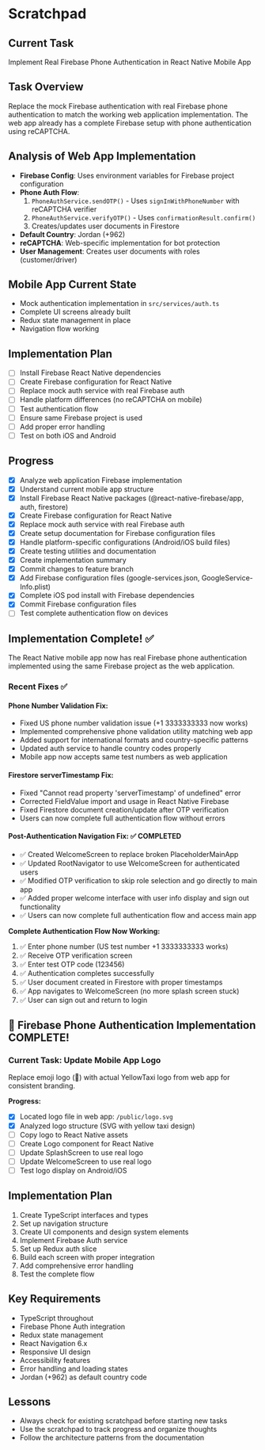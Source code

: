 # Scratchpad

## Current Task
Implement Real Firebase Phone Authentication in React Native Mobile App

## Task Overview
Replace the mock Firebase authentication with real Firebase phone authentication to match the working web application implementation. The web app already has a complete Firebase setup with phone authentication using reCAPTCHA.

## Analysis of Web App Implementation
- **Firebase Config**: Uses environment variables for Firebase project configuration
- **Phone Auth Flow**:
  1. `PhoneAuthService.sendOTP()` - Uses `signInWithPhoneNumber` with reCAPTCHA verifier
  2. `PhoneAuthService.verifyOTP()` - Uses `confirmationResult.confirm()`
  3. Creates/updates user documents in Firestore
- **Default Country**: Jordan (+962)
- **reCAPTCHA**: Web-specific implementation for bot protection
- **User Management**: Creates user documents with roles (customer/driver)

## Mobile App Current State
- Mock authentication implementation in `src/services/auth.ts`
- Complete UI screens already built
- Redux state management in place
- Navigation flow working

## Implementation Plan
- [ ] Install Firebase React Native dependencies
- [ ] Create Firebase configuration for React Native
- [ ] Replace mock auth service with real Firebase auth
- [ ] Handle platform differences (no reCAPTCHA on mobile)
- [ ] Test authentication flow
- [ ] Ensure same Firebase project is used
- [ ] Add proper error handling
- [ ] Test on both iOS and Android

## Progress
- [x] Analyze web application Firebase implementation
- [x] Understand current mobile app structure
- [x] Install Firebase React Native packages (@react-native-firebase/app, auth, firestore)
- [x] Create Firebase configuration for React Native
- [x] Replace mock auth service with real Firebase auth
- [x] Create setup documentation for Firebase configuration files
- [x] Handle platform-specific configurations (Android/iOS build files)
- [x] Create testing utilities and documentation
- [x] Create implementation summary
- [x] Commit changes to feature branch
- [x] Add Firebase configuration files (google-services.json, GoogleService-Info.plist)
- [x] Complete iOS pod install with Firebase dependencies
- [x] Commit Firebase configuration files
- [ ] Test complete authentication flow on devices

## Implementation Complete! ✅
The React Native mobile app now has real Firebase phone authentication
implemented using the same Firebase project as the web application.

### Recent Fixes ✅

#### Phone Number Validation Fix:
- Fixed US phone number validation issue (+1 3333333333 now works)
- Implemented comprehensive phone validation utility matching web app
- Added support for international formats and country-specific patterns
- Updated auth service to handle country codes properly
- Mobile app now accepts same test numbers as web application

#### Firestore serverTimestamp Fix:
- Fixed "Cannot read property 'serverTimestamp' of undefined" error
- Corrected FieldValue import and usage in React Native Firebase
- Fixed Firestore document creation/update after OTP verification
- Users can now complete full authentication flow without errors

#### Post-Authentication Navigation Fix: ✅ COMPLETED
- ✅ Created WelcomeScreen to replace broken PlaceholderMainApp
- ✅ Updated RootNavigator to use WelcomeScreen for authenticated users
- ✅ Modified OTP verification to skip role selection and go directly to main app
- ✅ Added proper welcome interface with user info display and sign out functionality
- ✅ Users can now complete full authentication flow and access main app

**Complete Authentication Flow Now Working:**
1. ✅ Enter phone number (US test number +1 3333333333 works)
2. ✅ Receive OTP verification screen
3. ✅ Enter test OTP code (123456)
4. ✅ Authentication completes successfully
5. ✅ User document created in Firestore with proper timestamps
6. ✅ App navigates to WelcomeScreen (no more splash screen stuck)
7. ✅ User can sign out and return to login

## 🎉 Firebase Phone Authentication Implementation COMPLETE!

### Current Task: Update Mobile App Logo
Replace emoji logo (🚕) with actual YellowTaxi logo from web app for consistent branding.

**Progress:**
- [x] Located logo file in web app: `/public/logo.svg`
- [x] Analyzed logo structure (SVG with yellow taxi design)
- [ ] Copy logo to React Native assets
- [ ] Create Logo component for React Native
- [ ] Update SplashScreen to use real logo
- [ ] Update WelcomeScreen to use real logo
- [ ] Test logo display on Android/iOS

## Implementation Plan
1. Create TypeScript interfaces and types
2. Set up navigation structure
3. Create UI components and design system elements
4. Implement Firebase Auth service
5. Set up Redux auth slice
6. Build each screen with proper integration
7. Add comprehensive error handling
8. Test the complete flow

## Key Requirements
- TypeScript throughout
- Firebase Phone Auth integration
- Redux state management
- React Navigation 6.x
- Responsive UI design
- Accessibility features
- Error handling and loading states
- Jordan (+962) as default country code

## Lessons
- Always check for existing scratchpad before starting new tasks
- Use the scratchpad to track progress and organize thoughts
- Follow the architecture patterns from the documentation
